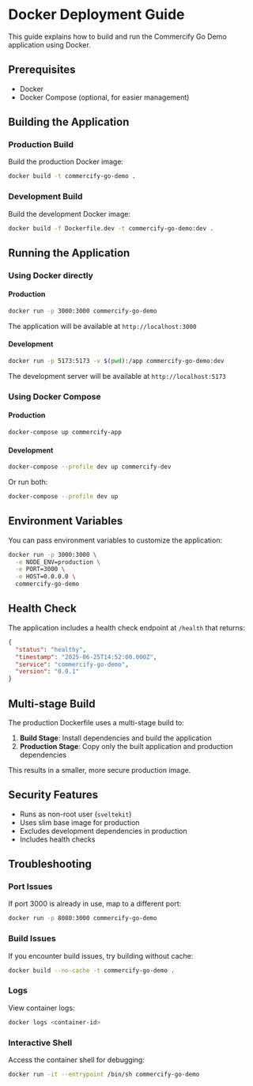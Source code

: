 # Docker Deployment Guide

This guide explains how to build and run the Commercify Go Demo application using Docker.

## Prerequisites

- Docker
- Docker Compose (optional, for easier management)

## Building the Application

### Production Build

Build the production Docker image:

```bash
docker build -t commercify-go-demo .
```

### Development Build

Build the development Docker image:

```bash
docker build -f Dockerfile.dev -t commercify-go-demo:dev .
```

## Running the Application

### Using Docker directly

#### Production

```bash
docker run -p 3000:3000 commercify-go-demo
```

The application will be available at `http://localhost:3000`

#### Development

```bash
docker run -p 5173:5173 -v $(pwd):/app commercify-go-demo:dev
```

The development server will be available at `http://localhost:5173`

### Using Docker Compose

#### Production

```bash
docker-compose up commercify-app
```

#### Development

```bash
docker-compose --profile dev up commercify-dev
```

Or run both:

```bash
docker-compose --profile dev up
```

## Environment Variables

You can pass environment variables to customize the application:

```bash
docker run -p 3000:3000 \
  -e NODE_ENV=production \
  -e PORT=3000 \
  -e HOST=0.0.0.0 \
  commercify-go-demo
```

## Health Check

The application includes a health check endpoint at `/health` that returns:

```json
{
  "status": "healthy",
  "timestamp": "2025-06-25T14:52:00.000Z",
  "service": "commercify-go-demo",
  "version": "0.0.1"
}
```

## Multi-stage Build

The production Dockerfile uses a multi-stage build to:

1. **Build Stage**: Install dependencies and build the application
2. **Production Stage**: Copy only the built application and production dependencies

This results in a smaller, more secure production image.

## Security Features

- Runs as non-root user (`sveltekit`)
- Uses slim base image for production
- Excludes development dependencies in production
- Includes health checks

## Troubleshooting

### Port Issues

If port 3000 is already in use, map to a different port:

```bash
docker run -p 8080:3000 commercify-go-demo
```

### Build Issues

If you encounter build issues, try building without cache:

```bash
docker build --no-cache -t commercify-go-demo .
```

### Logs

View container logs:

```bash
docker logs <container-id>
```

### Interactive Shell

Access the container shell for debugging:

```bash
docker run -it --entrypoint /bin/sh commercify-go-demo
```
